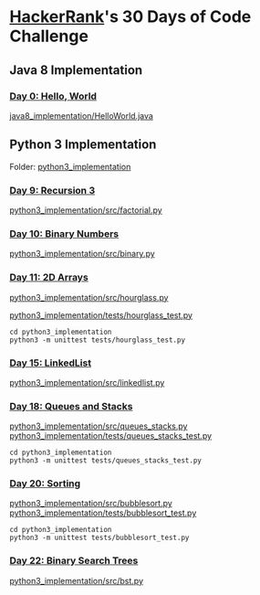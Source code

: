 # [HackerRank](https://www.hackerrank.com/)'s 30 Days of Code Challenge

## Java 8 Implementation
### [Day 0: Hello, World](https://www.hackerrank.com/challenges/30-hello-world/problem)
[java8_implementation/HelloWorld.java](./java8_implementation/HelloWorld.java)

## Python 3 Implementation
Folder: [python3_implementation](python3_implementation)
### [Day 9: Recursion 3](https://www.hackerrank.com/challenges/30-recursion/problem)
[python3_implementation/src/factorial.py](python3_implementation/src/factorial.py)

### [Day 10: Binary Numbers](https://www.hackerrank.com/challenges/30-binary-numbers/problem)
[python3_implementation/src/binary.py](python3_implementation/src/binary.py)

### [Day 11: 2D Arrays](https://www.hackerrank.com/challenges/30-2d-arrays/problem)
[python3_implementation/src/hourglass.py](./python3_implementation/src/hourglass.py)

[python3_implementation/tests/hourglass_test.py](python3_implementation/tests/hourglass_test.py)
```
cd python3_implementation
python3 -m unittest tests/hourglass_test.py
```

### [Day 15: LinkedList](https://www.hackerrank.com/challenges/30-linked-list/problem)
[python3_implementation/src/linkedlist.py](./python3_implementation/src/linkedlist.py)

### [Day 18: Queues and Stacks](https://www.hackerrank.com/challenges/30-queues-stacks/problem)
[python3_implementation/src/queues_stacks.py](./python3_implementation/src/queues_stacks.py)
[python3_implementation/tests/queues_stacks_test.py](python3_implementation/tests/queues_stacks_test.py)
```
cd python3_implementation
python3 -m unittest tests/queues_stacks_test.py
```

### [Day 20: Sorting](https://www.hackerrank.com/challenges/30-sorting/tutorial)
[python3_implementation/src/bubblesort.py](./python3_implementation/src/bubblesort.py)
[python3_implementation/tests/bubblesort_test.py](python3_implementation/tests/bubblesort_test.py)
```
cd python3_implementation
python3 -m unittest tests/bubblesort_test.py
```

### [Day 22: Binary Search Trees](https://www.hackerrank.com/challenges/30-binary-search-trees/problem)
[python3_implementation/src/bst.py](python3_implementation/src/bst.py)